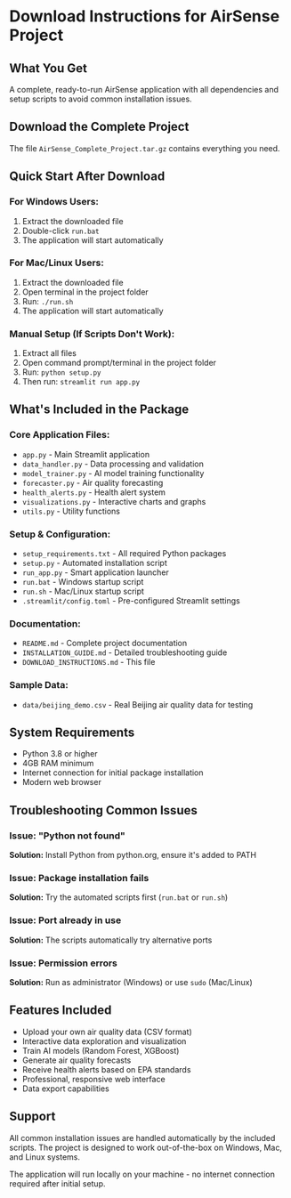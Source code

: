# Download Instructions for AirSense Project

## What You Get
A complete, ready-to-run AirSense application with all dependencies and setup scripts to avoid common installation issues.

## Download the Complete Project
The file `AirSense_Complete_Project.tar.gz` contains everything you need.

## Quick Start After Download

### For Windows Users:
1. Extract the downloaded file
2. Double-click `run.bat`
3. The application will start automatically

### For Mac/Linux Users:
1. Extract the downloaded file
2. Open terminal in the project folder
3. Run: `./run.sh`
4. The application will start automatically

### Manual Setup (If Scripts Don't Work):
1. Extract all files
2. Open command prompt/terminal in the project folder
3. Run: `python setup.py`
4. Then run: `streamlit run app.py`

## What's Included in the Package

### Core Application Files:
- `app.py` - Main Streamlit application
- `data_handler.py` - Data processing and validation
- `model_trainer.py` - AI model training functionality
- `forecaster.py` - Air quality forecasting
- `health_alerts.py` - Health alert system
- `visualizations.py` - Interactive charts and graphs
- `utils.py` - Utility functions

### Setup & Configuration:
- `setup_requirements.txt` - All required Python packages
- `setup.py` - Automated installation script
- `run_app.py` - Smart application launcher
- `run.bat` - Windows startup script
- `run.sh` - Mac/Linux startup script
- `.streamlit/config.toml` - Pre-configured Streamlit settings

### Documentation:
- `README.md` - Complete project documentation
- `INSTALLATION_GUIDE.md` - Detailed troubleshooting guide
- `DOWNLOAD_INSTRUCTIONS.md` - This file

### Sample Data:
- `data/beijing_demo.csv` - Real Beijing air quality data for testing

## System Requirements
- Python 3.8 or higher
- 4GB RAM minimum
- Internet connection for initial package installation
- Modern web browser

## Troubleshooting Common Issues

### Issue: "Python not found"
**Solution:** Install Python from python.org, ensure it's added to PATH

### Issue: Package installation fails
**Solution:** Try the automated scripts first (`run.bat` or `run.sh`)

### Issue: Port already in use
**Solution:** The scripts automatically try alternative ports

### Issue: Permission errors
**Solution:** Run as administrator (Windows) or use `sudo` (Mac/Linux)

## Features Included
- Upload your own air quality data (CSV format)
- Interactive data exploration and visualization
- Train AI models (Random Forest, XGBoost)
- Generate air quality forecasts
- Receive health alerts based on EPA standards
- Professional, responsive web interface
- Data export capabilities

## Support
All common installation issues are handled automatically by the included scripts. The project is designed to work out-of-the-box on Windows, Mac, and Linux systems.

The application will run locally on your machine - no internet connection required after initial setup.